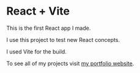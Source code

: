 # React + Vite

This is the first React app I made.

I use this project to test new React concepts.

I used Vite for the build.

To see all of my projects visit [my portfolio website](https://www.gustavo-souza.com).